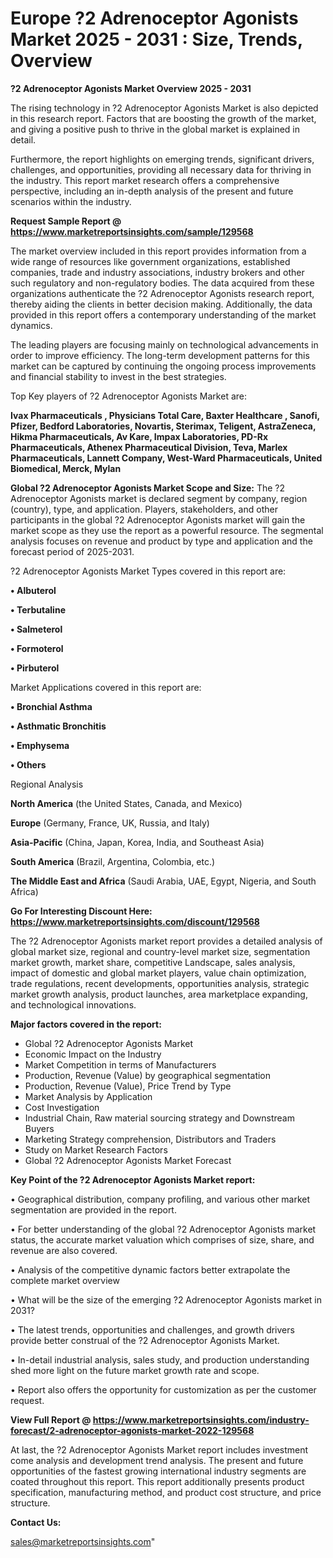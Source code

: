 # Europe ?2 Adrenoceptor Agonists Market 2025 - 2031 : Size, Trends, Overview

<Strong> ?2 Adrenoceptor Agonists Market Overview 2025 - 2031</strong>

The rising technology in ?2 Adrenoceptor Agonists Market is also depicted in this research report. Factors that are boosting the growth of the market, and giving a positive push to thrive in the global market is explained in detail.

Furthermore, the report highlights on emerging trends, significant drivers, challenges, and opportunities, providing all necessary data for thriving in the industry. This report market research offers a comprehensive perspective, including an in-depth analysis of the present and future scenarios within the industry.

<strong>Request Sample Report @ <a href=https://www.marketreportsinsights.com/sample/129568>https://www.marketreportsinsights.com/sample/129568</a></strong>

The market overview included in this report provides information from a wide range of resources like government organizations, established companies, trade and industry associations, industry brokers and other such regulatory and non-regulatory bodies. The data acquired from these organizations authenticate the ?2 Adrenoceptor Agonists research report, thereby aiding the clients in better decision making. Additionally, the data provided in this report offers a contemporary understanding of the market dynamics.

The leading players are focusing mainly on technological advancements in order to improve efficiency. The long-term development patterns for this market can be captured by continuing the ongoing process improvements and financial stability to invest in the best strategies.

Top Key players of ?2 Adrenoceptor Agonists Market are:

<strong>Ivax Pharmaceuticals , Physicians Total Care, Baxter Healthcare , Sanofi, Pfizer, Bedford Laboratories, Novartis, Sterimax, Teligent, AstraZeneca, Hikma Pharmaceuticals, Av Kare, Impax Laboratories, PD-Rx Pharmaceuticals, Athenex Pharmaceutical Division, Teva, Marlex Pharmaceuticals, Lannett Company, West-Ward Pharmaceuticals, United Biomedical, Merck, Mylan</strong>

<strong><b>Global ?2 Adrenoceptor Agonists Market Scope and Size:</b></strong>
The ?2 Adrenoceptor Agonists market is declared segment by company, region (country), type, and application. Players, stakeholders, and other participants in the global ?2 Adrenoceptor Agonists market will gain the market scope as they use the report as a powerful resource. The segmental analysis focuses on revenue and product by type and application and the forecast period of 2025-2031.

?2 Adrenoceptor Agonists Market Types covered in this report are:

<strong>• Albuterol

• Terbutaline

• Salmeterol

• Formoterol

• Pirbuterol</strong>

Market Applications covered in this report are:

<strong>• Bronchial Asthma

• Asthmatic Bronchitis

• Emphysema

• Others</strong> 

Regional Analysis

<strong>North America</strong> (the United States, Canada, and Mexico)

<strong>Europe</strong> (Germany, France, UK, Russia, and Italy)

<strong>Asia-Pacific</strong> (China, Japan, Korea, India, and Southeast Asia)

<strong>South America</strong> (Brazil, Argentina, Colombia, etc.)

<strong>The Middle East and Africa</strong> (Saudi Arabia, UAE, Egypt, Nigeria, and South Africa)

<strong>Go For Interesting Discount Here: <a href=https://www.marketreportsinsights.com/discount/129568>https://www.marketreportsinsights.com/discount/129568</a></strong>

The ?2 Adrenoceptor Agonists market report provides a detailed analysis of global market size, regional and country-level market size, segmentation market growth, market share, competitive Landscape, sales analysis, impact of domestic and global market players, value chain optimization, trade regulations, recent developments, opportunities analysis, strategic market growth analysis, product launches, area marketplace expanding, and technological innovations.

<strong><b>Major factors covered in the report:</b></strong>
<ul>
  <li>Global ?2 Adrenoceptor Agonists Market </li>
  <li>Economic Impact on the Industry</li>
  <li>Market Competition in terms of Manufacturers</li>
  <li>Production, Revenue (Value) by geographical segmentation</li>
  <li>Production, Revenue (Value), Price Trend by Type</li>
  <li>Market Analysis by Application</li>
  <li>Cost Investigation</li>
  <li>Industrial Chain, Raw material sourcing strategy and Downstream Buyers</li>
  <li>Marketing Strategy comprehension, Distributors and Traders</li>
  <li>Study on Market Research Factors</li>
  <li>Global ?2 Adrenoceptor Agonists Market Forecast</li>
</ul>

<strong><b>Key Point of the ?2 Adrenoceptor Agonists Market report:</b></strong>

• Geographical distribution, company profiling, and various other market segmentation are provided in the report.

• For better understanding of the global ?2 Adrenoceptor Agonists market status, the accurate market valuation which comprises of size, share, and revenue are also covered.

• Analysis of the competitive dynamic factors better extrapolate the complete market overview

• What will be the size of the emerging ?2 Adrenoceptor Agonists market in 2031?

• The latest trends, opportunities and challenges, and growth drivers provide better construal of the ?2 Adrenoceptor Agonists Market.

• In-detail industrial analysis, sales study, and production understanding shed more light on the future market growth rate and scope.

• Report also offers the opportunity for customization as per the customer request.

<strong><b>View Full Report @ <a href=https://www.marketreportsinsights.com/industry-forecast/2-adrenoceptor-agonists-market-2022-129568>https://www.marketreportsinsights.com/industry-forecast/2-adrenoceptor-agonists-market-2022-129568</a></b></strong>


At last, the ?2 Adrenoceptor Agonists Market report includes investment come analysis and development trend analysis. The present and future opportunities of the fastest growing international industry segments are coated throughout this report. This report additionally presents product specification, manufacturing method, and product cost structure, and price structure.

<strong>Contact Us:</strong>

sales@marketreportsinsights.com"
